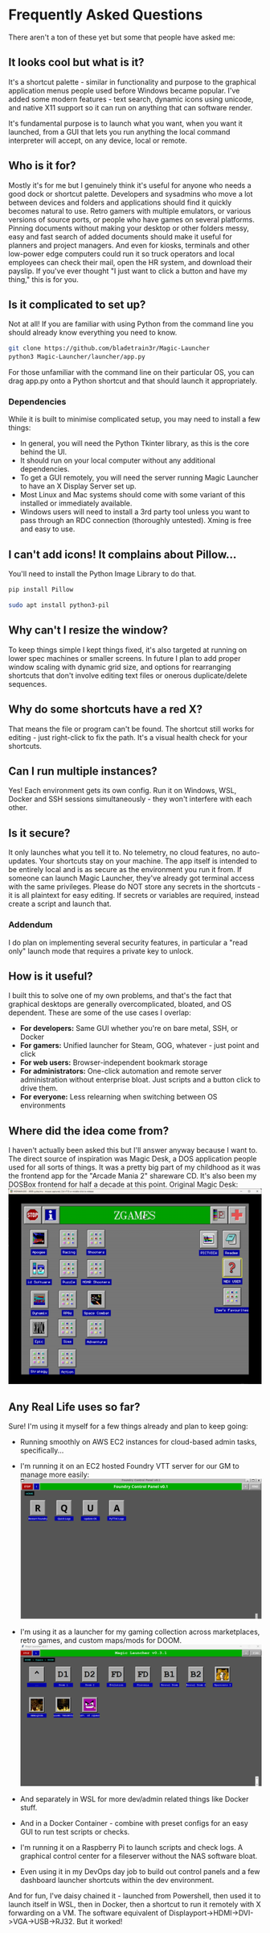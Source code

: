 # Frequently Asked Questions

There aren't a ton of these yet but some that people have asked me:

## It looks cool but what is it? 
It's a shortcut palette - similar in functionality and purpose to the graphical application menus people used before Windows became popular.
I've added some modern features - text search, dynamic icons using unicode, and native X11 support so it can run on anything that can software render.

It's fundamental purpose is to launch what you want, when you want it launched, from a GUI that lets you run anything the local command interpreter will accept, on any device, local or remote.

## Who is it for?

Mostly it's for me but I genuinely think it's useful for anyone who needs a good dock or shortcut palette.
Developers and sysadmins who move a lot between devices and folders and applications should find it quickly becomes natural to use.
Retro gamers with multiple emulators, or various versions of source ports, or people who have games on several platforms.
Pinning documents without making your desktop or other folders messy, easy and fast search of added documents should make it useful for planners and project managers.
And even for kiosks, terminals and other low-power edge computers could run it so truck operators and local employees can check their mail, open the HR system, and download their payslip.
If you've ever thought "I just want to click a button and have my thing," this is for you.

## Is it complicated to set up?
Not at all! If you are familiar with using Python from the command line you should already know everything you need to know.
```bash
git clone https://github.com/bladetrain3r/Magic-Launcher
python3 Magic-Launcher/launcher/app.py
```
For those unfamiliar with the command line on their particular OS, you can drag app.py onto a Python shortcut and that should launch it appropriately.

### Dependencies
While it is built to minimise complicated setup, you may need to install a few things:
- In general, you will need the Python Tkinter library, as this is the core behind the UI.
- It should run on your local computer without any additional dependencies.
- To get a GUI remotely, you will need the server running Magic Launcher to have an X Display Server set up. 
- Most Linux and Mac systems should come with some variant of this installed or immediately available.
- Windows users will need to install a 3rd party tool unless you want to pass through an RDC connection (thoroughly untested). Xming is free and easy to use.

## I can't add icons! It complains about Pillow...
You'll need to install the Python Image Library to do that.
```powershell
pip install Pillow
```

```bash
sudo apt install python3-pil
```

## Why can't I resize the window?
To keep things simple I kept things fixed, it's also targeted at running on lower spec machines or smaller screens.
In future I plan to add proper window scaling with dynamic grid size, and options for rearranging shortcuts that don't involve editing text files or onerous duplicate/delete sequences.

## Why do some shortcuts have a red X?
That means the file or program can't be found. The shortcut still works for editing - just right-click to fix the path. It's a visual health check for your shortcuts.

## Can I run multiple instances?
Yes! Each environment gets its own config. Run it on Windows, WSL, Docker and SSH sessions simultaneously - they won't interfere with each other.

## Is it secure?
It only launches what you tell it to. No telemetry, no cloud features, no auto-updates. Your shortcuts stay on your machine.
The app itself is intended to be entirely local and is as secure as the environment you run it from. If someone can launch Magic Launcher, they've already got terminal access with the same privileges.
Please do NOT store any secrets in the shortcuts - it is all plaintext for easy editing. If secrets or variables are required, instead create a script and launch that.

### Addendum
I do plan on implementing several security features, in particular a "read only" launch mode that requires a private key to unlock.

## How is it useful?
I built this to solve one of my own problems, and that's the fact that graphical desktops are generally overcomplicated, bloated, and OS dependent.
These are some of the use cases I overlap:
- **For developers:** Same GUI whether you're on bare metal, SSH, or Docker  
- **For gamers:** Unified launcher for Steam, GOG, whatever - just point and click  
- **For web users:** Browser-independent bookmark storage  
- **For administrators:** One-click automation and remote server administration without enterprise bloat. Just scripts and a button click to drive them.
- **For everyone:** Less relearning when switching between OS environments

## Where did the idea come from?
I haven't actually been asked this but I'll answer anyway because I want to.
The direct source of inspiration was Magic Desk, a DOS application people used for all sorts of things. It was a pretty big part of my childhood as it was the frontend app for the "Arcade Mania 2" shareware CD. It's also been my DOSBox frontend for half a decade at this point.
Original Magic Desk:
![Magic Desk](image2.png)

## Any Real Life uses so far?
Sure! I'm using it myself for a few things already and plan to keep going:
- Running smoothly on AWS EC2 instances for cloud-based admin tasks, specifically...
- I'm running it on an EC2 hosted Foundry VTT server for our GM to manage more easily:
![Foundry Control Panel](image3.png)

- I'm using it as a launcher for my gaming collection across marketplaces, retro games, and custom maps/mods for DOOM.
![DOOM](image4.png)

- And separately in WSL for more dev/admin related things like Docker stuff.
- And in a Docker Container - combine with preset configs for an easy GUI to run test scripts or checks.
- I'm running it on a Raspberry Pi to launch scripts and check logs. A graphical control center for a fileserver without the NAS software bloat.
- Even using it in my DevOps day job to build out control panels and a few dashboard launcher shortcuts within the dev environment.

And for fun, I've daisy chained it - launched from Powershell, then used it to launch itself in WSL, then in Docker, then a shortcut to run it remotely with X forwarding on a VM.
The software equivalent of Displayport->HDMI->DVI->VGA->USB->RJ32. But it worked!
